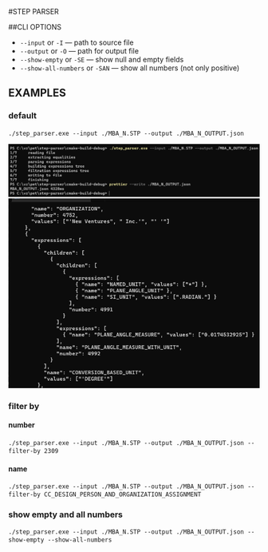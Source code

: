 #STEP PARSER

##CLI OPTIONS

* `--input` or `-I` — path to source file 
* `--output` or `-O` — path for output file
* `--show-empty` or `-SE` — show null and empty fields
* `--show-all-numbers` or `-SAN` — show all numbers (not only positive)

## EXAMPLES

### default
```
./step_parser.exe --input ./MBA_N.STP --output ./MBA_N_OUTPUT.json
```
![](./images/example-1.png)
![](./images/example-2.png)

### filter by
#### number
```
./step_parser.exe --input ./MBA_N.STP --output ./MBA_N_OUTPUT.json --filter-by 2309
```
#### name
```
./step_parser.exe --input ./MBA_N.STP --output ./MBA_N_OUTPUT.json --filter-by CC_DESIGN_PERSON_AND_ORGANIZATION_ASSIGNMENT
```

### show empty and all numbers

```
./step_parser.exe --input ./MBA_N.STP --output ./MBA_N_OUTPUT.json --show-empty --show-all-numbers
```